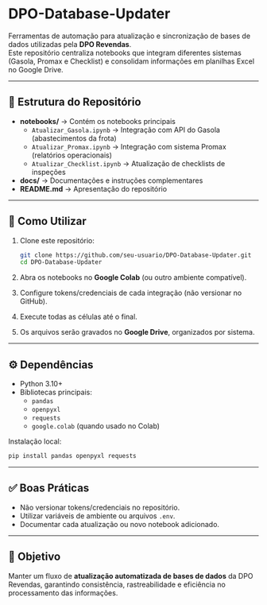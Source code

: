 # DPO-Database-Updater

Ferramentas de automação para atualização e sincronização de bases de dados utilizadas pela **DPO Revendas**.  
Este repositório centraliza notebooks que integram diferentes sistemas (Gasola, Promax e Checklist) e consolidam informações em planilhas Excel no Google Drive.

---

## 📂 Estrutura do Repositório

- **notebooks/** → Contém os notebooks principais
  - `Atualizar_Gasola.ipynb` → Integração com API do Gasola (abastecimentos da frota)
  - `Atualizar_Promax.ipynb` → Integração com sistema Promax (relatórios operacionais)
  - `Atualizar_Checklist.ipynb` → Atualização de checklists de inspeções
- **docs/** → Documentações e instruções complementares
- **README.md** → Apresentação do repositório

---

## 🚀 Como Utilizar

1. Clone este repositório:
   ```bash
   git clone https://github.com/seu-usuario/DPO-Database-Updater.git
   cd DPO-Database-Updater
   ```

2. Abra os notebooks no **Google Colab** (ou outro ambiente compatível).

3. Configure tokens/credenciais de cada integração (não versionar no GitHub).

4. Execute todas as células até o final.

5. Os arquivos serão gravados no **Google Drive**, organizados por sistema.

---

## ⚙️ Dependências

- Python 3.10+  
- Bibliotecas principais:
  - `pandas`  
  - `openpyxl`  
  - `requests`  
  - `google.colab` (quando usado no Colab)

Instalação local:
```bash
pip install pandas openpyxl requests
```

---

## ✅ Boas Práticas

- Não versionar tokens/credenciais no repositório.  
- Utilizar variáveis de ambiente ou arquivos `.env`.  
- Documentar cada atualização ou novo notebook adicionado.  

---

## 📌 Objetivo

Manter um fluxo de **atualização automatizada de bases de dados** da DPO Revendas, garantindo consistência, rastreabilidade e eficiência no processamento das informações.

